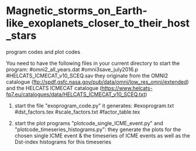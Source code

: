 # Magnetic_storms_on_Earth-like_exoplanets_closer_to_their_host_stars
program codes and plot codes

You need to have the following files in your current directory to start the program:
#omni2_all_years.dat
#omni3save_july2016.p
#HELCATS_ICMECAT_v10_SCEQ.sav
they originate from the OMNI2 catalogue (ftp://spdf.gsfc.nasa.gov/pub/data/omni/low_res_omni/extended) and 
the HELCATS ICMECAT catalogue (https://www.helcats-fp7.eu/catalogues/data/HELCATS_ICMECAT_v10_SCEQ.txt)

1. start the file "exoprogram_code.py"
it generates:
#exoprogram.txt
#dst_factors.tex
#scale_factors.txt
#factor_table.tex

2. start the plot programs "plotcode_single_ICME_event.py" and "plotcode_timeseries_histograms.py":
they generate the plots for the chosen single ICME event & the timeseries of ICME events as well as the Dst-index histograms for this timeseries 

